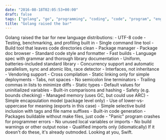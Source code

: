 ```yaml
---
date: "2016-08-18T02:05:53+00:00"
draft: false
tags: ["golang", "go", "programming", "coding", "code", "program", "engineer", "engineering", "software", "swift", "raise the bar"]
title: "Golang raised the bar"
---
```

Golang raised the bar for new language distributions: \- UTF-8 code \- Testing, benchmarking, and profiling built in \- Single command line tool \- Build tool that leaves code directories clean \- Package manager \- Package doc browser \- Standard code style and formatter \- Fast builds \- Language spec with grammar and thorough library documentation \- Uniform, batteries-included standard library \- Concurrency support and automatic parallelism, sync and atomic libs, race detector \- Interfaces, not inheritance \- Vendoring support \- Cross compilation \- Static linking only for simple deployments \- Tabs, not spaces \- No semicolon line terminators \- Trailing commas in lists to minimize diffs \- Static types \- Default values for uninitialized variables \- Built-in comparisons and hashing \- Safety (e.g. bounds checking) \- Managed memory (uses GC, but could use ARC) \- Simple encapsulation model (package level only) \- Use of lower-vs-uppercase for meaning (exports in this case) \- Simple selective build inclusion with tags and file name suffixes \- Built-in code generation \- Packages buildable without make files, just code \- "Panic" program crashes for programmer errors \- No unused local variables or imports \- No build warnings or other output noise \- Qualified imports only (idiomatically) If it doesn't do these, it's already outmoded. Looking at you, Swift.
